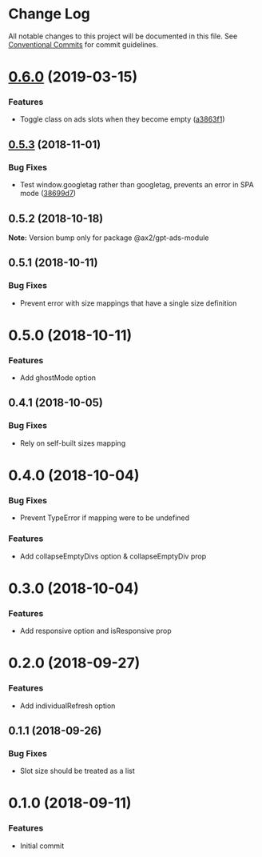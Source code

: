 # Change Log

All notable changes to this project will be documented in this file.
See [Conventional Commits](https://conventionalcommits.org) for commit guidelines.

# [0.6.0](https://github.com/ax2inc/nuxt-modules/compare/@ax2/gpt-ads-module@0.5.3...@ax2/gpt-ads-module@0.6.0) (2019-03-15)


### Features

* Toggle class on ads slots when they become empty ([a3863f1](https://github.com/ax2inc/nuxt-modules/commit/a3863f1))





## [0.5.3](https://github.com/ax2inc/nuxt-modules/compare/@ax2/gpt-ads-module@0.5.2...@ax2/gpt-ads-module@0.5.3) (2018-11-01)


### Bug Fixes

* Test window.googletag rather than googletag, prevents an error in SPA mode ([38699d7](https://github.com/ax2inc/nuxt-modules/commit/38699d7))





## 0.5.2 (2018-10-18)

**Note:** Version bump only for package @ax2/gpt-ads-module






## 0.5.1 (2018-10-11)


### Bug Fixes

* Prevent error with size mappings that have a single size definition


# 0.5.0 (2018-10-11)


### Features

* Add ghostMode option


## 0.4.1 (2018-10-05)


### Bug Fixes

* Rely on self-built sizes mapping


# 0.4.0 (2018-10-04)


### Bug Fixes

* Prevent TypeError if mapping were to be undefined


### Features

* Add collapseEmptyDivs option & collapseEmptyDiv prop


# 0.3.0 (2018-10-04)


### Features

* Add responsive option and isResponsive prop


# 0.2.0 (2018-09-27)


### Features

* Add individualRefresh option


## 0.1.1 (2018-09-26)


### Bug Fixes

* Slot size should be treated as a list


# 0.1.0 (2018-09-11)


### Features

* Initial commit
